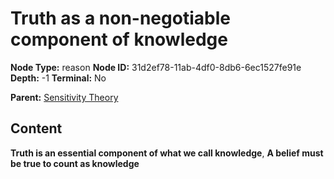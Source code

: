 # Truth as a non-negotiable component of knowledge

**Node Type:** reason
**Node ID:** 31d2ef78-11ab-4df0-8db6-6ec1527fe91e
**Depth:** -1
**Terminal:** No

**Parent:** [Sensitivity Theory](sensitivity-theory.md)

## Content

**Truth is an essential component of what we call knowledge**, **A belief must be true to count as knowledge**
